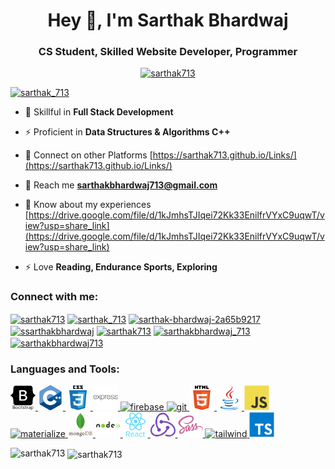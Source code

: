 <h1 align="center">Hey 👋, I'm Sarthak Bhardwaj</h1>
<h3 align="center">CS Student, Skilled Website Developer, Programmer</h3>

<p align="center"> <a href="https://github.com/ryo-ma/github-profile-trophy"><img src="https://github-profile-trophy.vercel.app/?username=sarthak713" alt="sarthak713" /></a> </p>

<p align="left"> <a href="https://twitter.com/sarthak_713" target="blank"><img src="https://img.shields.io/twitter/follow/sarthak_713?logo=twitter&style=for-the-badge" alt="sarthak_713" /></a> </p>

- 💪 Skillful in **Full Stack Development**
- ⚡ Proficient in **Data Structures & Algorithms C++**

- 📝 Connect on other Platforms [https://sarthak713.github.io/Links/](https://sarthak713.github.io/Links/)

- 📧 Reach me **sarthakbhardwaj713@gmail.com**

- 📄 Know about my experiences [https://drive.google.com/file/d/1kJmhsTJIqei72Kk33EnilfrVYxC9uqwT/view?usp=share_link](https://drive.google.com/file/d/1kJmhsTJIqei72Kk33EnilfrVYxC9uqwT/view?usp=share_link)

- ⚡ Love **Reading, Endurance Sports, Exploring**

<h3 align="left">Connect with me:</h3>
<p align="left">
<a href="https://dev.to/sarthak713" target="blank"><img align="center" src="https://raw.githubusercontent.com/rahuldkjain/github-profile-readme-generator/master/src/images/icons/Social/devto.svg" alt="sarthak713" height="30" width="40" /></a>
<a href="https://twitter.com/sarthak_713" target="blank"><img align="center" src="https://raw.githubusercontent.com/rahuldkjain/github-profile-readme-generator/master/src/images/icons/Social/twitter.svg" alt="sarthak_713" height="30" width="40" /></a>
<a href="https://linkedin.com/in/sarthak-bhardwaj-2a65b9217" target="blank"><img align="center" src="https://raw.githubusercontent.com/rahuldkjain/github-profile-readme-generator/master/src/images/icons/Social/linked-in-alt.svg" alt="sarthak-bhardwaj-2a65b9217" height="30" width="40" /></a>
<a href="https://instagram.com/ssarthakbhardwaj" target="blank"><img align="center" src="https://raw.githubusercontent.com/rahuldkjain/github-profile-readme-generator/master/src/images/icons/Social/instagram.svg" alt="ssarthakbhardwaj" height="30" width="40" /></a>
<a href="https://www.codechef.com/users/sarthak713" target="blank"><img align="center" src="https://cdn.jsdelivr.net/npm/simple-icons@3.1.0/icons/codechef.svg" alt="sarthak713" height="30" width="40" /></a>
<a href="https://www.leetcode.com/sarthakbhardwaj_713" target="blank"><img align="center" src="https://raw.githubusercontent.com/rahuldkjain/github-profile-readme-generator/master/src/images/icons/Social/leet-code.svg" alt="sarthakbhardwaj_713" height="30" width="40" /></a>
<a href="https://auth.geeksforgeeks.org/user/sarthakbhardwaj713" target="blank"><img align="center" src="https://raw.githubusercontent.com/rahuldkjain/github-profile-readme-generator/master/src/images/icons/Social/geeks-for-geeks.svg" alt="sarthakbhardwaj713" height="30" width="40" /></a>
</p>

<h3 align="left">Languages and Tools:</h3>
<p align="left"> <a href="https://getbootstrap.com" target="_blank" rel="noreferrer"> <img src="https://raw.githubusercontent.com/devicons/devicon/master/icons/bootstrap/bootstrap-plain-wordmark.svg" alt="bootstrap" width="40" height="40"/> </a> <a href="https://www.w3schools.com/cpp/" target="_blank" rel="noreferrer"> <img src="https://raw.githubusercontent.com/devicons/devicon/master/icons/cplusplus/cplusplus-original.svg" alt="cplusplus" width="40" height="40"/> </a> <a href="https://www.w3schools.com/css/" target="_blank" rel="noreferrer"> <img src="https://raw.githubusercontent.com/devicons/devicon/master/icons/css3/css3-original-wordmark.svg" alt="css3" width="40" height="40"/> </a> <a href="https://expressjs.com" target="_blank" rel="noreferrer"> <img src="https://raw.githubusercontent.com/devicons/devicon/master/icons/express/express-original-wordmark.svg" alt="express" width="40" height="40"/> </a> <a href="https://firebase.google.com/" target="_blank" rel="noreferrer"> <img src="https://www.vectorlogo.zone/logos/firebase/firebase-icon.svg" alt="firebase" width="40" height="40"/> </a> <a href="https://git-scm.com/" target="_blank" rel="noreferrer"> <img src="https://www.vectorlogo.zone/logos/git-scm/git-scm-icon.svg" alt="git" width="40" height="40"/> </a> <a href="https://www.w3.org/html/" target="_blank" rel="noreferrer"> <img src="https://raw.githubusercontent.com/devicons/devicon/master/icons/html5/html5-original-wordmark.svg" alt="html5" width="40" height="40"/> </a> <a href="https://www.java.com" target="_blank" rel="noreferrer"> <img src="https://raw.githubusercontent.com/devicons/devicon/master/icons/java/java-original.svg" alt="java" width="40" height="40"/> </a> <a href="https://developer.mozilla.org/en-US/docs/Web/JavaScript" target="_blank" rel="noreferrer"> <img src="https://raw.githubusercontent.com/devicons/devicon/master/icons/javascript/javascript-original.svg" alt="javascript" width="40" height="40"/> </a> <a href="https://materializecss.com/" target="_blank" rel="noreferrer"> <img src="https://raw.githubusercontent.com/prplx/svg-logos/5585531d45d294869c4eaab4d7cf2e9c167710a9/svg/materialize.svg" alt="materialize" width="40" height="40"/> </a> <a href="https://www.mongodb.com/" target="_blank" rel="noreferrer"> <img src="https://raw.githubusercontent.com/devicons/devicon/master/icons/mongodb/mongodb-original-wordmark.svg" alt="mongodb" width="40" height="40"/> </a> <a href="https://nodejs.org" target="_blank" rel="noreferrer"> <img src="https://raw.githubusercontent.com/devicons/devicon/master/icons/nodejs/nodejs-original-wordmark.svg" alt="nodejs" width="40" height="40"/> </a> <a href="https://reactjs.org/" target="_blank" rel="noreferrer"> <img src="https://raw.githubusercontent.com/devicons/devicon/master/icons/react/react-original-wordmark.svg" alt="react" width="40" height="40"/> </a> <a href="https://redux.js.org" target="_blank" rel="noreferrer"> <img src="https://raw.githubusercontent.com/devicons/devicon/master/icons/redux/redux-original.svg" alt="redux" width="40" height="40"/> </a> <a href="https://sass-lang.com" target="_blank" rel="noreferrer"> <img src="https://raw.githubusercontent.com/devicons/devicon/master/icons/sass/sass-original.svg" alt="sass" width="40" height="40"/> </a> <a href="https://tailwindcss.com/" target="_blank" rel="noreferrer"> <img src="https://www.vectorlogo.zone/logos/tailwindcss/tailwindcss-icon.svg" alt="tailwind" width="40" height="40"/> </a> <a href="https://www.typescriptlang.org/" target="_blank" rel="noreferrer"> <img src="https://raw.githubusercontent.com/devicons/devicon/master/icons/typescript/typescript-original.svg" alt="typescript" width="40" height="40"/> </a> </p>

<p><img align="left" src="https://github-readme-stats.vercel.app/api/top-langs?username=sarthak713&show_icons=true&locale=en&layout=compact" alt="sarthak713" /></p>

<p>&nbsp;<img align="center" src="https://github-readme-stats.vercel.app/api?username=sarthak713&show_icons=true&locale=en" alt="sarthak713" /></p>
